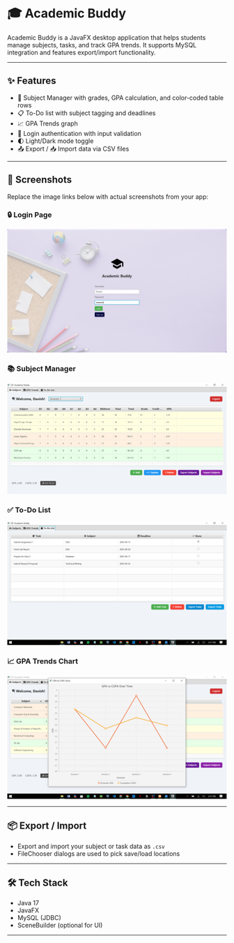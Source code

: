 # 🎓 Academic Buddy

Academic Buddy is a JavaFX desktop application that helps students manage subjects, tasks, and track GPA trends. It supports MySQL integration and features export/import functionality.

---

## ✨ Features

- 📘 Subject Manager with grades, GPA calculation, and color-coded table rows
- 📋 To-Do list with subject tagging and deadlines
- 📈 GPA Trends graph
- 🔐 Login authentication with input validation
- 🌓 Light/Dark mode toggle
- 📤 Export / 📥 Import data via CSV files

---

## 📸 Screenshots

Replace the image links below with actual screenshots from your app:

### 🔒 Login Page  
![Login](login.png)

### 📚 Subject Manager  
![Subject Manager](Dashboard.png)

### ✅ To-Do List  
![To-Do List](To-Do-List.png)

### 📈 GPA Trends Chart  
![GPA Trends](Trends-Chart.png)

---

## 📦 Export / Import

- Export and import your subject or task data as `.csv`
- FileChooser dialogs are used to pick save/load locations

---

## 🛠 Tech Stack

- Java 17  
- JavaFX  
- MySQL (JDBC)  
- SceneBuilder (optional for UI)  

---
